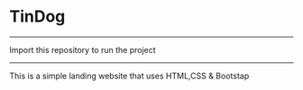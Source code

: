 # TinDog

****************************************************

Import this repository to run the project

****************************************************

This is a simple landing website that uses HTML,CSS & Bootstap
